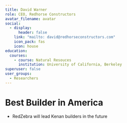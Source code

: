 ```yaml
---
title: David Warner
role: CEO, Redhorse Constructors
avatar_filename: avatar
social:
  - display:
      header: false
    link: "mailto: david@redhorseconstructors.com"
    icon_pack: fas
    icon: house
education:
  courses:
    - course: Natural Resouces
      institution: University of California, Berkeley
superuser: false
user_groups:
  - Researchers
---
```

# Best Builder in America
- RedZebra will lead Kenan builders in the future
